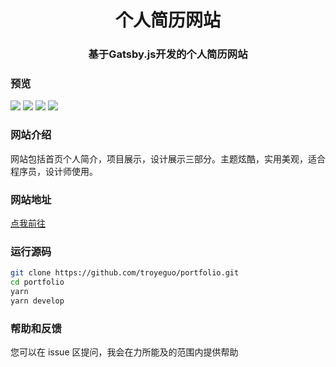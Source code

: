 <h1 align="center">个人简历网站</h1>
<h3 align="center">基于Gatsby.js开发的个人简历网站</h3>

### 预览

<img src="https://i.loli.net/2020/05/21/FeYjsXihMOEarc2.png">
<img src="https://i.loli.net/2020/05/21/jXSRTQYdGa8Dk7P.png">
<img src="https://i.loli.net/2020/05/21/RFlAHZXaWkKd2yn.png">
<img src="https://i.loli.net/2020/05/21/kFtc7x1PrMQGBdA.png">

### 网站介绍

网站包括首页个人简介，项目展示，设计展示三部分。主题炫酷，实用美观，适合程序员，设计师使用。

### 网站地址

[点我前往](https://960960.xyz)

### 运行源码

```bash
git clone https://github.com/troyeguo/portfolio.git
cd portfolio
yarn
yarn develop
```

### 帮助和反馈

您可以在 issue 区提问，我会在力所能及的范围内提供帮助
